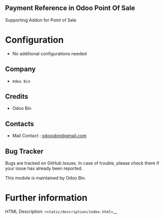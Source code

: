Payment Reference in Odoo Point Of Sale
------------------
Supporting Addon for Point of Sale


Configuration
=============
* No additional configurations needed

Company
-------
* `Odoo Bin`

Credits
-------
* Odoo Bin

Contacts
--------
* Mail Contact : odooobin@gmail.com

Bug Tracker
-----------
Bugs are tracked on GitHub Issues. In case of trouble, please check there if your issue has already been reported.

This module is maintained by Odoo Bin.

Further information
===================
HTML Description: `<static/description/index.html>`__


